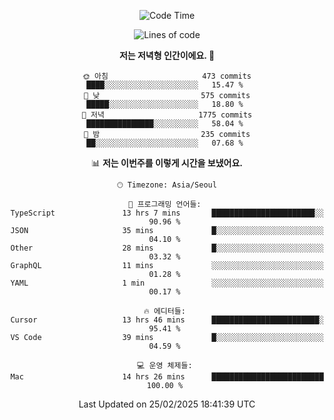 <div align='center'>
 
<!--START_SECTION:waka-->
![Code Time](http://img.shields.io/badge/Code%20Time-4%2C165%20hrs%2038%20mins-blue)

![Lines of code](https://img.shields.io/badge/%EC%A0%80%EB%8A%94%20%EC%97%AC%ED%83%9C%EA%B9%8C%EC%A7%80%20-1.6%20million%20%EC%A4%84%EC%9D%98%20%EC%BD%94%EB%93%9C%EB%A5%BC%20%EC%9E%91%EC%84%B1%ED%96%88%EC%96%B4%EC%9A%94.-blue)

**저는 저녁형 인간이에요. 🦉** 

```text
🌞 아침                     473 commits         ████░░░░░░░░░░░░░░░░░░░░░   15.47 % 
🌆 낮　                     575 commits         █████░░░░░░░░░░░░░░░░░░░░   18.80 % 
🌃 저녁                     1775 commits        ███████████████░░░░░░░░░░   58.04 % 
🌙 밤　                     235 commits         ██░░░░░░░░░░░░░░░░░░░░░░░   07.68 % 
```


📊 **저는 이번주를 이렇게 시간을 보냈어요.** 

```text
🕑︎ Timezone: Asia/Seoul

💬 프로그래밍 언어들: 
TypeScript               13 hrs 7 mins       ███████████████████████░░   90.96 % 
JSON                     35 mins             █░░░░░░░░░░░░░░░░░░░░░░░░   04.10 % 
Other                    28 mins             █░░░░░░░░░░░░░░░░░░░░░░░░   03.32 % 
GraphQL                  11 mins             ░░░░░░░░░░░░░░░░░░░░░░░░░   01.28 % 
YAML                     1 min               ░░░░░░░░░░░░░░░░░░░░░░░░░   00.17 % 

🔥 에디터들: 
Cursor                   13 hrs 46 mins      ████████████████████████░   95.41 % 
VS Code                  39 mins             █░░░░░░░░░░░░░░░░░░░░░░░░   04.59 % 

💻 운영 체제들: 
Mac                      14 hrs 26 mins      █████████████████████████   100.00 % 
```


 Last Updated on 25/02/2025 18:41:39 UTC
<!--END_SECTION:waka-->
 </div>
<!---
Emewjin/Emewjin is a ✨ special ✨ repository because its `README.md` (this file) appears on your GitHub profile.
You can click the Preview link to take a look at your changes.
--->
